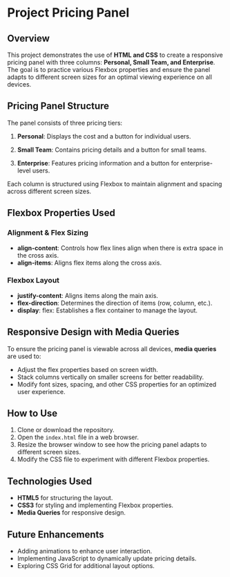 # Project Pricing Panel

## Overview
This project demonstrates the use of **HTML and CSS** to create a responsive pricing panel with three columns: **Personal, Small Team, and Enterprise**. The goal is to practice various Flexbox properties and ensure the panel adapts to different screen sizes for an optimal viewing experience on all devices.

## Pricing Panel Structure
The panel consists of three pricing tiers:

1. **Personal**: Displays the cost and a button for individual users.

2. **Small Team**: Contains pricing details and a button for small teams.

3. **Enterprise**: Features pricing information and a button for enterprise-level users.

Each column is structured using Flexbox to maintain alignment and spacing across different screen sizes.

## Flexbox Properties Used
### Alignment & Flex Sizing
- **align-content**: Controls how flex lines align when there is extra space in the cross axis.
- **align-items**: Aligns flex items along the cross axis.

### Flexbox Layout
- **justify-content**: Aligns items along the main axis.
- **flex-direction**: Determines the direction of items (row, column, etc.).
- **display**: flex: Establishes a flex container to manage the layout.

## Responsive Design with Media Queries
To ensure the pricing panel is viewable across all devices, **media queries** are used to:
- Adjust the flex properties based on screen width.
- Stack columns vertically on smaller screens for better readability.
- Modify font sizes, spacing, and other CSS properties for an optimized user experience.

## How to Use
1. Clone or download the repository.
2. Open the `index.html` file in a web browser. 
3. Resize the browser window to see how the pricing panel adapts to different screen sizes.
4. Modify the CSS file to experiment with different Flexbox properties.

## Technologies Used
- **HTML5** for structuring the layout.
- **CSS3** for styling and implementing Flexbox properties.
- **Media Queries** for responsive design.

## Future Enhancements
- Adding animations to enhance user interaction.
- Implementing JavaScript to dynamically update pricing details.
- Exploring CSS Grid for additional layout options.